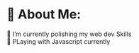 # 💫 About Me:
🔭 I’m currently polishing my web dev Skills  <br>🌱 PLaying with Javascript currently   <br>









